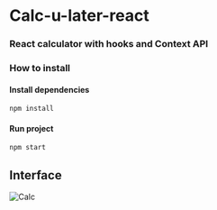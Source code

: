 # Calc-u-later-react

### React calculator with hooks and Context API

### How to install

#### Install dependencies
`npm install`

#### Run project 
`npm start`

## Interface
![Calc](https://i.imgur.com/2jojOXw.png)

